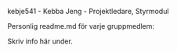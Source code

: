 kebje541 - Kebba Jeng - Projektledare, Styrmodul

Personlig readme.md för varje gruppmedlem:

Skriv info här under.